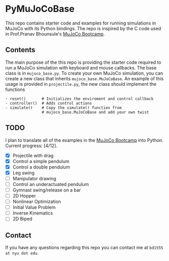 # PyMuJoCoBase

This repo contains starter code and examples for running simulations in MuJoCo with its Python bindings. The repo is inspired by the C code used in Prof.Pranav Bhounsule's [MuJoCo Bootcamp](https://pab47.github.io/mujoco.html).

## Contents

The main purpose of the this repo is providing the starter code required to run a MuJoCo simulation with keyboard and mouse callbacks. The base class is in `mujoco_base.py`. To create your own MuJoCo simulation, you can create a new class that inherits `mujoco_base.MuJoCoBase`. An example of this usage is provided in `projectile.py`, the new class should implement the functions

```[Python]
- reset()       # Initializes the enviroment and control callback
- controller()  # Adds control actions
- simulate()    # Copy the simulate() function from 
                # mujoco_base.MuJoCoBase and add your own twist
```

## TODO

I plan to translate all of the examples in the [MuJoCo Bootcamp](https://pab47.github.io/mujoco.html) into Python. Current progress: [4/12].

- [x] Projectile with drag
- [x] Control a simple pendulum
- [x] Control a double pendulum
- [x] Leg swing
- [ ] Manipulator drawing
- [ ] Control an underactuated pendulum
- [ ] Gymnast swing/release on a bar
- [ ] 2D Hopper
- [ ] Nonlinear Optimization
- [ ] Initial Value Problem
- [ ] Inverse Kinematics
- [ ] 2D Biped

## Contact

If you have any questions regarding this repo you can contact me at `bd1555 at nyu dot edu`.
